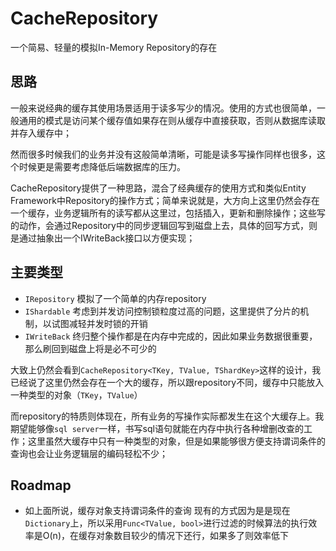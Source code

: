 ﻿# CacheRepository
一个简易、轻量的模拟In-Memory Repository的存在

## 思路

一般来说经典的缓存其使用场景适用于读多写少的情况。使用的方式也很简单，一般通用的模式是访问某个缓存值如果存在则从缓存中直接获取，否则从数据库读取并存入缓存中；

然而很多时候我们的业务并没有这般简单清晰，可能是读多写操作同样也很多，这个时候更是需要考虑降低后端数据库的压力。

CacheRepository提供了一种思路，混合了经典缓存的使用方式和类似Entity Framework中Repository的操作方式；简单来说就是，大方向上这里仍然会存在一个缓存，业务逻辑所有的读写都从这里过，包括插入，更新和删除操作；这些写的动作，会通过Repository中的同步逻辑回写到磁盘上去，具体的回写方式，则是通过抽象出一个IWriteBack接口以方便实现；

## 主要类型

 - `IRepository`
    模拟了一个简单的内存repository
 - `IShardable`
    考虑到并发访问控制锁粒度过高的问题，这里提供了分片的机制，以试图减轻并发时锁的开销
 - `IWriteBack`
    终归整个操作都是在内存中完成的，因此如果业务数据很重要，那么刷回到磁盘上将是必不可少的

大致上仍然会看到`CacheRepository<TKey, TValue, TShardKey>`这样的设计，我已经说了这里仍然会存在一个大的缓存，所以跟repository不同，缓存中只能放入一种类型的对象（`TKey`，`TValue`）

而repository的特质则体现在，所有业务的写操作实际都发生在这个大缓存上。我期望能够像`sql server`一样，书写sql语句就能在内存中执行各种增删改查的工作；这里虽然大缓存中只有一种类型的对象，但是如果能够很方便支持谓词条件的查询也会让业务逻辑层的编码轻松不少；

## Roadmap

- 如上面所说，缓存对象支持谓词条件的查询
    现有的方式因为是是现在`Dictionary`上，所以采用`Func<TValue, bool>`进行过滤的时候算法的执行效率是O(n)，在缓存对象数目较少的情况下还行，如果多了则效率低下
